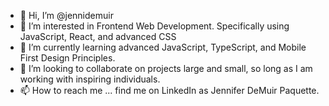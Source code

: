 - 👋 Hi, I’m @jennidemuir
- 👀 I’m interested in Frontend Web Development. Specifically using JavaScript, React, and advanced CSS
- 🌱 I’m currently learning advanced JavaScript, TypeScript, and Mobile First Design Principles.
- 💞️ I’m looking to collaborate on projects large and small, so long as I am working with inspiring individuals. 
- 📫 How to reach me ... find me on LinkedIn as Jennifer DeMuir Paquette.

<!---
jennidemuir/jennidemuir is a ✨ special ✨ repository because its `README.md` (this file) appears on your GitHub profile.
You can click the Preview link to take a look at your changes.
--->
